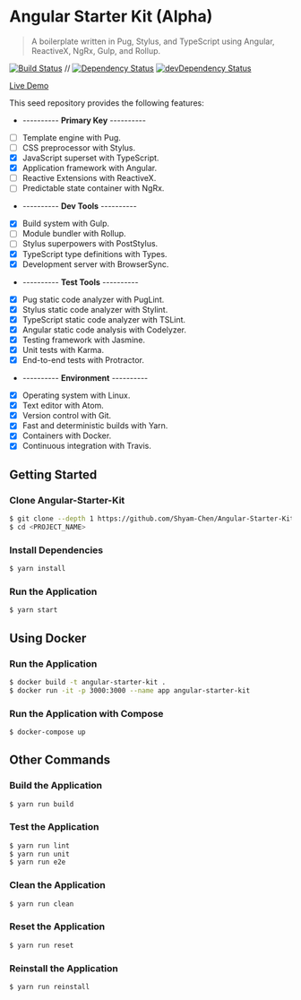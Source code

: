 # Angular Starter Kit (Alpha)

> A boilerplate written in Pug, Stylus, and TypeScript using Angular, ReactiveX, NgRx, Gulp, and Rollup.

[![Build Status](https://travis-ci.org/Shyam-Chen/Angular-Starter-Kit.svg?branch=master)](https://travis-ci.org/Shyam-Chen/Angular-Starter-Kit)
 //
[![Dependency Status](https://david-dm.org/Shyam-Chen/Angular-Starter-Kit.svg)](https://david-dm.org/Shyam-Chen/Angular-Starter-Kit)
[![devDependency Status](https://david-dm.org/Shyam-Chen/Angular-Starter-Kit/dev-status.svg)](https://david-dm.org/Shyam-Chen/Angular-Starter-Kit?type=dev)

[Live Demo](https://angular2ts-starter-kit.firebaseapp.com/)

This seed repository provides the following features:
* ---------- **Primary Key** ----------
* [ ] Template engine with Pug.
* [ ] CSS preprocessor with Stylus.
* [x] JavaScript superset with TypeScript.
* [x] Application framework with Angular.
* [ ] Reactive Extensions with ReactiveX.
* [ ] Predictable state container with NgRx.
* ---------- **Dev Tools** ----------
* [x] Build system with Gulp.
* [ ] Module bundler with Rollup.
* [ ] Stylus superpowers with PostStylus.
* [x] TypeScript type definitions with Types.
* [x] Development server with BrowserSync.
* ---------- **Test Tools** ----------
* [x] Pug static code analyzer with PugLint.
* [x] Stylus static code analyzer with Stylint.
* [x] TypeScript static code analyzer with TSLint.
* [x] Angular static code analysis with Codelyzer.
* [x] Testing framework with Jasmine.
* [x] Unit tests with Karma.
* [x] End-to-end tests with Protractor.
* ---------- **Environment** ----------
* [x] Operating system with Linux.
* [x] Text editor with Atom.
* [x] Version control with Git.
* [x] Fast and deterministic builds with Yarn.
* [x] Containers with Docker.
* [x] Continuous integration with Travis.

## Getting Started

### Clone Angular-Starter-Kit
```bash
$ git clone --depth 1 https://github.com/Shyam-Chen/Angular-Starter-Kit.git <PROJECT_NAME>
$ cd <PROJECT_NAME>
```

### Install Dependencies
```bash
$ yarn install
```

### Run the Application
```bash
$ yarn start
```

## Using Docker

### Run the Application
```bash
$ docker build -t angular-starter-kit .
$ docker run -it -p 3000:3000 --name app angular-starter-kit
```

### Run the Application with Compose
```bash
$ docker-compose up
```

## Other Commands

### Build the Application
```bash
$ yarn run build
```

### Test the Application
```bash
$ yarn run lint
$ yarn run unit
$ yarn run e2e
```

### Clean the Application
```bash
$ yarn run clean
```

### Reset the Application
```bash
$ yarn run reset
```

### Reinstall the Application
```bash
$ yarn run reinstall
```
